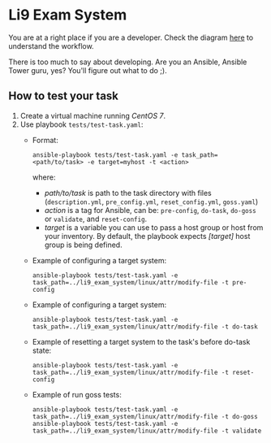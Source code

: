 # Li9 Exam System

You are at a right place if you are a developer. Check the diagram [here](README.manager.md) to understand the workflow. 

There is too much to say about developing. Are you an Ansible, Ansible Tower guru, yes? You'll figure out what to do ;).



## How to test your task

1. Create a virtual machine running *CentOS 7*.
2. Use playbook `tests/test-task.yaml`:
   - Format: 
            
         ansible-playbook tests/test-task.yaml -e task_path=<path/to/task> -e target=myhost -t <action>
         
     where:
     - *path/to/task* is path to the task directory with files 
       (`description.yml`, `pre_config.yml`, `reset_config.yml`, `goss.yaml`)
     - *action* is a tag for Ansible, can be: `pre-config`, `do-task`, `do-goss` or `validate`, and `reset-config`.
     - *target* is a variable you can use to pass a host group or host from your inventory. 
       By default, the playbook expects *[target]* host group is being defined.
       
   - Example of configuring a target system:
   
         ansible-playbook tests/test-task.yaml -e task_path=../li9_exam_system/linux/attr/modify-file -t pre-config
   
   - Example of configuring a target system:
   
         ansible-playbook tests/test-task.yaml -e task_path=../li9_exam_system/linux/attr/modify-file -t do-task
         
   - Example of resetting a target system to the task's before do-task state:
   
         ansible-playbook tests/test-task.yaml -e task_path=../li9_exam_system/linux/attr/modify-file -t reset-config
   
   - Example of run goss tests:
   
         ansible-playbook tests/test-task.yaml -e task_path=../li9_exam_system/linux/attr/modify-file -t do-goss
         ansible-playbook tests/test-task.yaml -e task_path=../li9_exam_system/linux/attr/modify-file -t validate
